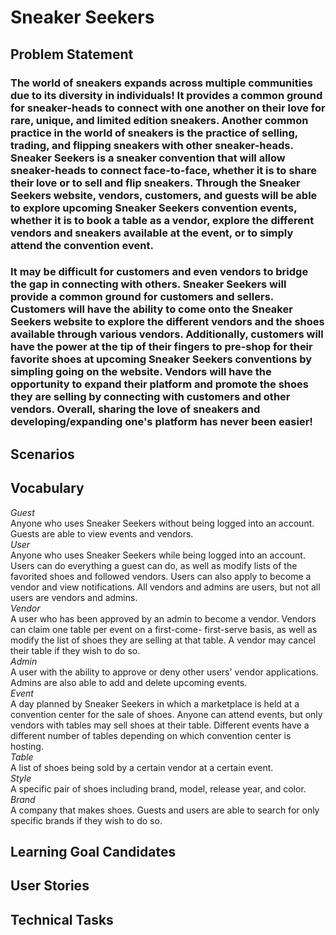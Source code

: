 # Sneaker Seekers
## Problem Statement
### The world of sneakers expands across multiple communities due to its diversity in individuals! It provides a common ground for sneaker-heads to connect with one another on their love for rare, unique, and limited edition sneakers. Another common practice in the world of sneakers is the practice of selling, trading, and flipping sneakers with other sneaker-heads. Sneaker Seekers is a sneaker convention that will allow sneaker-heads to connect face-to-face, whether it is to share their love or to sell and flip sneakers. Through the Sneaker Seekers website, vendors, customers, and guests will be able to explore upcoming Sneaker Seekers convention events, whether it is to book a table as a vendor, explore the different vendors and sneakers available at the event, or to simply attend the convention event. 
### It may be difficult for customers and even vendors to bridge the gap in connecting with others. Sneaker Seekers will provide a common ground for customers and sellers. Customers will have the ability to come onto the Sneaker Seekers website to explore the different vendors and the shoes available through various vendors. Additionally, customers will have the power at the tip of their fingers to pre-shop for their favorite shoes at upcoming Sneaker Seekers conventions by simpling going on the website. Vendors will have the opportunity to expand their platform and promote the shoes they are selling by connecting with customers and other vendors. Overall, sharing the love of sneakers and developing/expanding one's platform has never been easier! 
## Scenarios
## Vocabulary
*Guest*<br>
    Anyone who uses Sneaker Seekers without being logged into an account. Guests are able to view events and vendors.<br> 
*User*<br>
    Anyone who uses Sneaker Seekers while being logged into an account. Users can do everything a guest can do, as well as 
    modify lists of the favorited shoes and followed vendors. Users can also apply to become a vendor and view notifications. 
    All vendors and admins are users, but not all users are vendors and admins.<br>
*Vendor*<br>
    A user who has been approved by an admin to become a vendor. Vendors can claim one table per event on a first-come-
    first-serve basis, as well as modify the list of shoes they are selling at that table. A vendor may cancel their table
    if they wish to do so.<br>
*Admin*<br>
    A user with the ability to approve or deny other users' vendor applications. Admins are also able to add and delete 
    upcoming events.<br> 
*Event*<br>
    A day planned by Sneaker Seekers in which a marketplace is held at a convention center for the sale of shoes. Anyone can 
    attend events, but only vendors with tables may sell shoes at their table. Different events have a different number of 
    tables depending on which convention center is hosting.<br> 
*Table*<br>
    A list of shoes being sold by a certain vendor at a certain event.<br>
*Style*<br>
    A specific pair of shoes including brand, model, release year, and color.<br>
*Brand*<br>
    A company that makes shoes. Guests and users are able to search for only specific brands if they wish to do so.<br>

## Learning Goal Candidates
## User Stories
## Technical Tasks